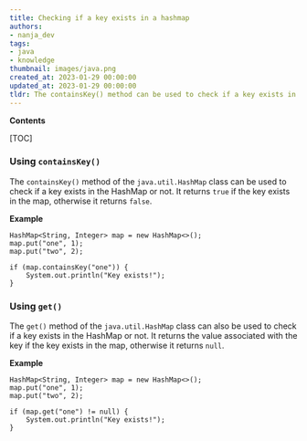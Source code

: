 ```yaml
---
title: Checking if a key exists in a hashmap
authors:
- nanja_dev
tags:
- java
- knowledge
thumbnail: images/java.png
created_at: 2023-01-29 00:00:00
updated_at: 2023-01-29 00:00:00
tldr: The containsKey() method can be used to check if a key exists in a HashMap.
---
```


**Contents**

[TOC]

### Using `containsKey()`
The `containsKey()` method of the `java.util.HashMap` class can be used to check if a key exists in the HashMap or not. It returns `true` if the key exists in the map, otherwise it returns `false`.

**Example**
```
HashMap<String, Integer> map = new HashMap<>();
map.put("one", 1);
map.put("two", 2);

if (map.containsKey("one")) {
    System.out.println("Key exists!");
}
```

### Using `get()`
The `get()` method of the `java.util.HashMap` class can also be used to check if a key exists in the HashMap or not. It returns the value associated with the key if the key exists in the map, otherwise it returns `null`.

**Example**
```
HashMap<String, Integer> map = new HashMap<>();
map.put("one", 1);
map.put("two", 2);

if (map.get("one") != null) {
    System.out.println("Key exists!");
}
```
